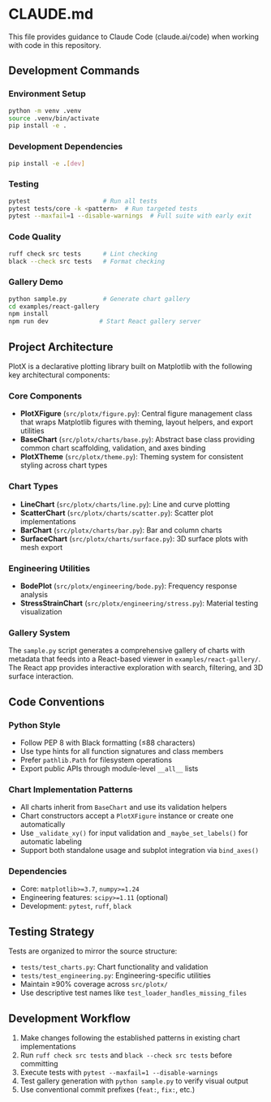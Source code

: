 # CLAUDE.md

This file provides guidance to Claude Code (claude.ai/code) when working with code in this repository.

## Development Commands

### Environment Setup
```bash
python -m venv .venv
source .venv/bin/activate
pip install -e .
```

### Development Dependencies
```bash
pip install -e .[dev]
```

### Testing
```bash
pytest                    # Run all tests
pytest tests/core -k <pattern>  # Run targeted tests
pytest --maxfail=1 --disable-warnings  # Full suite with early exit
```

### Code Quality
```bash
ruff check src tests      # Lint checking
black --check src tests   # Format checking
```

### Gallery Demo
```bash
python sample.py          # Generate chart gallery
cd examples/react-gallery
npm install
npm run dev              # Start React gallery server
```

## Project Architecture

PlotX is a declarative plotting library built on Matplotlib with the following key architectural components:

### Core Components
- **PlotXFigure** (`src/plotx/figure.py`): Central figure management class that wraps Matplotlib figures with theming, layout helpers, and export utilities
- **BaseChart** (`src/plotx/charts/base.py`): Abstract base class providing common chart scaffolding, validation, and axes binding
- **PlotXTheme** (`src/plotx/theme.py`): Theming system for consistent styling across chart types

### Chart Types
- **LineChart** (`src/plotx/charts/line.py`): Line and curve plotting
- **ScatterChart** (`src/plotx/charts/scatter.py`): Scatter plot implementations
- **BarChart** (`src/plotx/charts/bar.py`): Bar and column charts
- **SurfaceChart** (`src/plotx/charts/surface.py`): 3D surface plots with mesh export

### Engineering Utilities
- **BodePlot** (`src/plotx/engineering/bode.py`): Frequency response analysis
- **StressStrainChart** (`src/plotx/engineering/stress.py`): Material testing visualization

### Gallery System
The `sample.py` script generates a comprehensive gallery of charts with metadata that feeds into a React-based viewer in `examples/react-gallery/`. The React app provides interactive exploration with search, filtering, and 3D surface interaction.

## Code Conventions

### Python Style
- Follow PEP 8 with Black formatting (≤88 characters)
- Use type hints for all function signatures and class members
- Prefer `pathlib.Path` for filesystem operations
- Export public APIs through module-level `__all__` lists

### Chart Implementation Patterns
- All charts inherit from `BaseChart` and use its validation helpers
- Chart constructors accept a `PlotXFigure` instance or create one automatically
- Use `_validate_xy()` for input validation and `_maybe_set_labels()` for automatic labeling
- Support both standalone usage and subplot integration via `bind_axes()`

### Dependencies
- Core: `matplotlib>=3.7`, `numpy>=1.24`
- Engineering features: `scipy>=1.11` (optional)
- Development: `pytest`, `ruff`, `black`

## Testing Strategy

Tests are organized to mirror the source structure:
- `tests/test_charts.py`: Chart functionality and validation
- `tests/test_engineering.py`: Engineering-specific utilities
- Maintain ≥90% coverage across `src/plotx/`
- Use descriptive test names like `test_loader_handles_missing_files`

## Development Workflow

1. Make changes following the established patterns in existing chart implementations
2. Run `ruff check src tests` and `black --check src tests` before committing
3. Execute tests with `pytest --maxfail=1 --disable-warnings`
4. Test gallery generation with `python sample.py` to verify visual output
5. Use conventional commit prefixes (`feat:`, `fix:`, etc.)